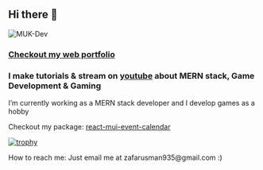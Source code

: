 ## Hi there 👋
<p align="left"> <img src="https://komarev.com/ghpvc/?username=MUK-Dev&label=Profile%20views&color=0e75b6&style=flat" alt="MUK-Dev" /> </p>

### <a href="https://muk-dev.vercel.app/">Checkout my web portfolio</a>



### I make tutorials & stream on <a href="https://www.youtube.com/channel/UCWdnFCZ3L5di3EMFksP8Y_g">youtube</a> about MERN stack, Game Development & Gaming


<p>
  I’m currently working as a MERN stack developer and I develop games as a hobby
</p>


<p>
  Checkout my package: <a href="https://www.npmjs.com/package/react-mui-event-calendar">react-mui-event-calendar</a>
</p>

[![trophy](https://github-profile-trophy.vercel.app/?username=MUK-Dev)](https://github.com/ryo-ma/github-profile-trophy)

<p>
  How to reach me: Just email me at zafarusman935@gmail.com :)
</p>


<!--
**MUK-Dev/MUK-Dev** is a ✨ _special_ ✨ repository because its `README.md` (this file) appears on your GitHub profile.

Here are some ideas to get you started:

- 🔭 I’m currently working on ...
- 🌱 I’m currently learning ...
- 👯 I’m looking to collaborate on ...
- 🤔 I’m looking for help with ...
- 💬 Ask me about ...
- 📫 How to reach me: ...
- 😄 Pronouns: ...
- ⚡ Fun fact: ...
-->
